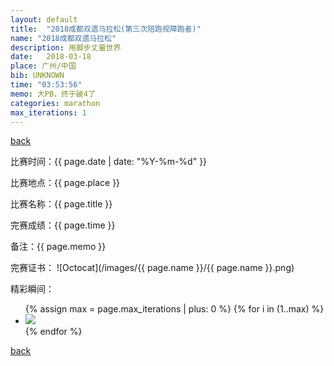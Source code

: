 ```yaml
---
layout: default
title:  "2018成都双遗马拉松(第三次陪跑视障跑者)"
name: "2018成都双遗马拉松"
description: 用脚步丈量世界
date:   2018-03-18
place: 广州/中国
bib: UNKNOWN
time: "03:53:56"
memo: 大PB，终于破4了
categories: marathon
max_iterations: 1
---
```

[back](/marathon)

比赛时间：{{ page.date | date: "%Y-%m-%d" }}

比赛地点：{{ page.place }}

比赛名称：{{ page.title }}

完赛成绩：{{ page.time }}

备注：{{ page.memo }}

完赛证书：
![Octocat](/images/{{ page.name }}/{{ page.name }}.png)

精彩瞬间：
<ul>
{% assign max = page.max_iterations | plus: 0 %}
{% for i in (1..max) %}
    <li><img src="/images/{{ page.name }}/{{ page.name }}-{{ i }}.jpeg"></li>
{% endfor %}
</ul>

[back](/marathon)
